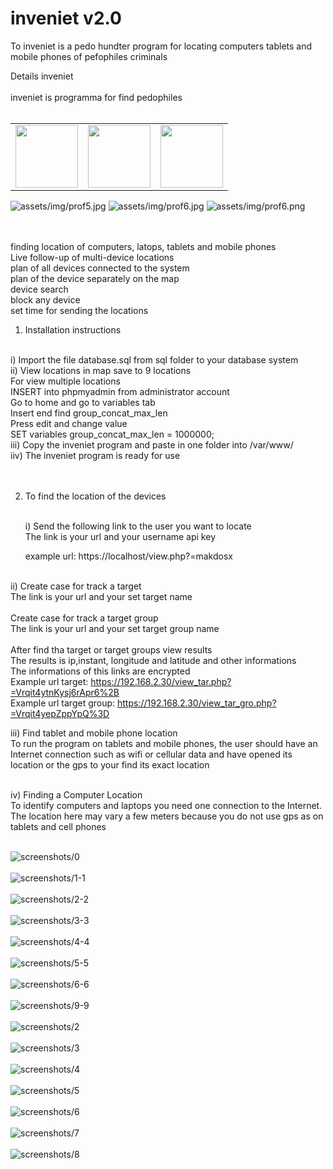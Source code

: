 # inveniet v2.0
To inveniet is a pedo hundter program for locating computers tablets and mobile phones of pefophiles criminals

Details inveniet <br><br>
inveniet is programma for find pedophiles <br><br>

<table>
 <tr>
  <td> <img width="100" height="100" src="assets/img/prof5.jpg"> </td>
  <td> <img width="100" height="100" src="assets/img/prof6.jpg.png"> </td>
  <td> <img width="100" height="100" src="assets/img/prof6.png"> </td>
 </tr>
</table>  

![assets/img/prof5.jpg](assets/img/prof5.jpg) 
![assets/img/prof6.jpg](assets/img/prof6.jpg)
![assets/img/prof6.png](assets/img/prof6.png) <br><br><br>


finding location of computers, latops, tablets  and mobile phones <br>
Live follow-up of multi-device locations <br>
plan of all devices connected to the system <br>
plan of the device separately on the map <br>
device search <br>
block any device <br>
set time for sending the locations <br>

1) Installation instructions <br><br>
   
  i) Import the file database.sql from sql folder to your database system <br>
  ii) View locations in map save to 9 locations <br>
      For view multiple locations <br>
      INSERT into phpmyadmin from administrator account <br>
      Go to home and go to variables tab <br>
      Insert end find group_concat_max_len <br>
      Press edit and change value <br>
      SET variables group_concat_max_len = 1000000; <br>
  iii) Copy the inveniet program and paste in one folder into /var/www/ <br>
  iiv) The inveniet program is ready for use <br><br> <br>
  
 
2) To find the location of the devices <br><br>
   
   i) Send the following link to the user you want to locate <br>
      The link is your url and your username api key <br>
      
      example url: https://localhost/view.php?=makdosx <br><br>      
      
  ii) Create case for track a target <br>
      The link is your url and your set target name <br><br>
      Create case for track a target group <br>
      The link is your url and your set target group name <br><br>
      After find tha target or target groups view results <br>
      The results is ip,instant, longitude and latitude and other informations <br>
      The informations of this links are encrypted <br>
      Example url target:  https://192.168.2.30/view_tar.php?=Vrqit4ytnKysj6rApr6%2B <br>
      Example url target group: https://192.168.2.30/view_tar_gro.php?=Vrqit4yepZppYpQ%3D <br>
      
     

      
   iii)  Find tablet and mobile phone location <br>
    To run the program on tablets and mobile phones, the user should have an Internet connection such as wifi or cellular data and have opened its location or the gps to your find its exact location <br><br>
   
   iv) Finding a Computer Location <br>
   To identify computers and laptops you need one connection to the Internet. The location here may vary a few meters because you do not use gps as on tablets and cell phones <br><br>
  
![screenshots/0](screenshots/0.png) <br><br>
![screenshots/1-1](screenshots/1-1.png) <br><br>
![screenshots/2-2](screenshots/2-2.png) <br><br>
![screenshots/3-3](screenshots/3-3.png) <br><br>
![screenshots/4-4](screenshots/4-4.png) <br><br>
![screenshots/5-5](screenshots/5-5.png) <br><br>
![screenshots/6-6](screenshots/6-6.png) <br><br>
![screenshots/9-9](screenshots/9-9.png) <br><br>
![screenshots/2](screenshots/2.png) <br><br>
![screenshots/3](screenshots/3.png) <br><br>
![screenshots/4](screenshots/4.png) <br><br>
![screenshots/5](screenshots/5.png) <br><br>
![screenshots/6](screenshots/6.png) <br><br>
![screenshots/7](screenshots/7.png) <br><br>
![screenshots/8](screenshots/8.png) <br><br>
